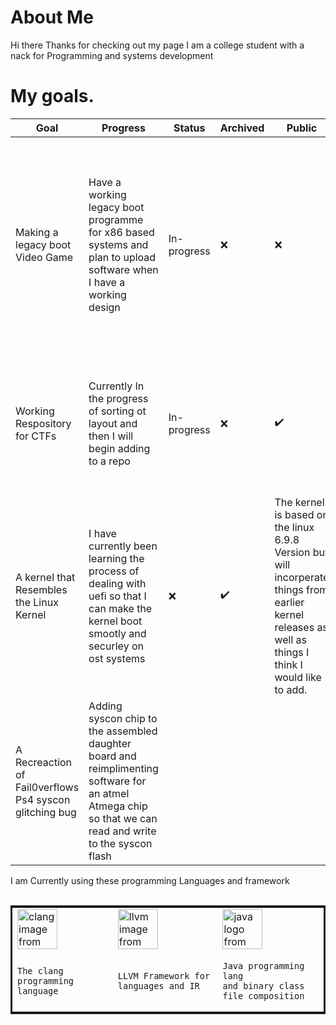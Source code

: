 # About Me

Hi there Thanks for checking out my page I am a college student with a nack for Programming and systems development

# My goals.


| Goal | Progress | Status | Archived | Public | Details |
| ---- | -------- | ------ | -------- | ------ | ------- |
| Making a legacy boot Video Game | Have a working legacy boot programme for x86 based systems and plan to upload software when I have a working design |  In-progress | &#x274c; | &#x274c; | The idea is to create a legacy boot program that fits in a 512 boot sector and runs in 16-bit real mod.  It is all written in x86 assembly |
| Working Respository for CTFs | Currently In the progress of sorting ot layout and then I will begin adding to a repo |  In-progress | &#x274c; | ✔️ | This will be alist of all CTFs I have taken part in recently From ~2023 onwards |
| A kernel that Resembles the Linux Kernel | I have currently been learning the process of dealing with uefi so that I can make the kernel boot smootly and securley on ost systems | &#x274c; | ✔️ |  The kernel is based on the linux 6.9.8 Version but will incorperate things from earlier kernel releases as well as things I think I would like to add. |  In-progress |
| A Recreaction of Fail0verflows Ps4 syscon glitching bug | Adding syscon chip to the assembled daughter board and reimplimenting software for an atmel Atmega chip so that we can read and write to the syscon flash | 


I am Currently using these programming Languages and framework 



<br>
<section class="widget-list" >
<table style="border:3px solid;display: table-cell;"><tr>
<td>
<div class="image-caption">
<img src='https://upload.wikimedia.org/wikipedia/commons/thumb/1/18/C_Programming_Language.svg/380px-C_Programming_Language.svg.png?20201031132917'
alt="clang image from wikipedia" title="C-lang" width="64" height="64"></div>
</td>
<td>
<div>
<img src="https://llvm.org/img/DragonMedium.png" alt="llvm image from wikipedia"
title="llvm framework" width="64" height="64"></div>
</td>
<td>
<div>
<img src="https://cdn4.iconfinder.com/data/icons/logos-and-brands/512/181_Java_logo_logos-512.png"
alt="java logo from icon Finder" title="Java framework" width="64" height="64"></div>
</td>
</tr>
<tr>
<td>
  
    The clang programming language
  
</td>
<td>
  
    LLVM Framework for languages and IR 
  
</td>
<td>
  
    Java programming lang 
    and binary class file composition
  
</td>
</tr>
</table>
</section>

